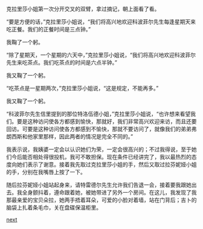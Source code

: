 
克拉里莎小姐第一次分开交叉的双臂，拿过摘记，朝上面看了看。

“要是方便的话，”克拉里莎小姐说，“我们将高兴地欢迎科波菲尔先生每逢星期天来吃正餐。我们的正餐时间是三点钟。”

我鞠了一个躬。

“除了星期天，一个星期的六天中，”克拉里莎小姐说，“我们将高兴地欢迎科波菲尔先生来吃茶点。我们吃茶点的时间是六点半钟。”

我又鞠了一个躬。

“吃茶点是一星期两次，”克拉里莎小姐说，“这是规定，不能再多。”

我又鞠了一个躬。

“科波菲尔先生信里提到的那位特洛伍德小姐，”克拉里莎小姐说，“也许想来看望我们。要是这种访问使各方都感到愉快，那就好，我们非常高兴欢迎来访，而且还要回访。可要是这种访问使各方都感到不愉快，那就不要访问了，就像我们的弟弟弗朗西斯和他家里那样，因此两者的情况是完全不同的。”

我表示说，我姨婆一定会以认识她们为荣，一定会很高兴的；不过我得说，至于她们今后能否相处得很投机，我可不敢担保。现在条件已经讲完了，我以最热烈的态度向她们表示了谢意。接着我先取过克拉里莎小姐的手，然后又取过拉芬妮娅小姐的手，分别在我嘴唇上按了一下。

随后拉芬妮娅小姐站起身来，请特雷德尔先生允许我们告退一会，接着要我跟她出去。我全身颤抖着，遵命跟着她，被她带进了另外一个房间。在这儿，我发现了我那最亲爱的宝贝朵拉，她两手捂着耳朵，可爱的小脸对着墙，站在门背后；吉卜的脑袋上扎着条毛巾，关在盘碟保温柜里。

[next](page529.md)